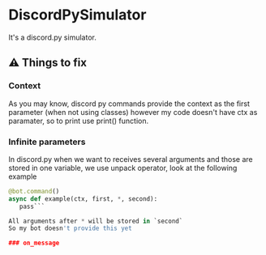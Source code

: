 # DiscordPySimulator
It's a discord.py simulator.

## :warning: Things to fix

### Context
As you may know, discord py commands provide the context as the first parameter (when not using classes) however my code doesn't have ctx as paramater, so to print use print() function.

### Infinite parameters
In discord.py when we want to receives several arguments and those are stored in one variable, we use unpack operator, look at the following example

```py
@bot.command()
async def example(ctx, first, *, second):
   pass```

All arguments after * will be stored in `second`
So my bot doesn't provide this yet

### on_message

